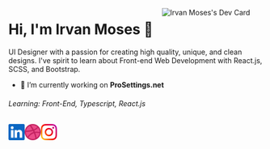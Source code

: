 <a href="https://app.daily.dev/irvan_moses"><img align='right' src="https://api.daily.dev/devcards/c3a197328ace48ada3e0fdfba2812941.png?r=kgc" width="200" alt="Irvan Moses's Dev Card"/></a>

# Hi, I'm Irvan Moses 👋

<!--
**irvanmoses/irvanmoses** is a ✨ _special_ ✨ repository because its `README.md` (this file) appears on your GitHub profile. -->

UI Designer with a passion for creating high quality, unique, and clean designs. I've spirit to learn about Front-end Web Development with React.js, SCSS, and Bootstrap.

- 💼 I’m currently working on **ProSettings.net**

###### Learning: Front-End, Typescript, React.js


<a href="https://www.linkedin.com/in/irvan-moses-2784771b0">
    <img height="32" align="left" alt="LinkedIn" src="icons/linkedin.png" />
</a>

<a href="https://dribbble.com/cszach">
    <img height="32" align="left" alt="Dribbble" src="icons/dribbble.png" />
</a>

<a href="https://www.instagram.com/irvan_moses">
    <img height="32" align="left" alt="Instagram" src="icons/instagram.png" />
</a>
